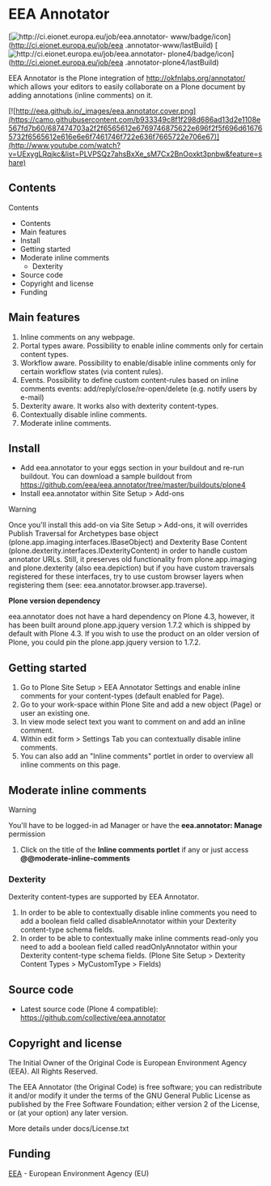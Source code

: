 #  EEA Annotator

[![http://ci.eionet.europa.eu/job/eea.annotator-
www/badge/icon](https://camo.githubusercontent.com/01195f7e232850b54c266277f3ff7f334549b8e8/687474703a2f2f63692e65696f6e65742e6575726f70612e65752f6a6f622f6565612e616e6e6f7461746f722d7777772f62616467652f69636f6e)](http://ci.eionet.europa.eu/job/eea
.annotator-www/lastBuild) [![http://ci.eionet.europa.eu/job/eea.annotator-
plone4/badge/icon](https://camo.githubusercontent.com/42a487ed303e8c93a0a967537c49efe0439f4f28/687474703a2f2f63692e65696f6e65742e6575726f70612e65752f6a6f622f6565612e616e6e6f7461746f722d706c6f6e65342f62616467652f69636f6e)](http://ci.eionet.europa.eu/job/eea
.annotator-plone4/lastBuild)

EEA Annotator is the Plone integration of <http://okfnlabs.org/annotator/>
which allows your editors to easily collaborate on a Plone document by adding
annotations (inline comments) on it.

[![http://eea.github.io/_images/eea.annotator.cover.png](https://camo.githubusercontent.com/b933349c8f1f298d686ad13d2e1108e567fd7b60/687474703a2f2f6565612e6769746875622e696f2f5f696d616765732f6565612e616e6e6f7461746f722e636f7665722e706e67)](http://www.youtube.com/watch?v=UExygLRqjkc&list=PLVPSQz7ahsBxXe_sM7Cx2BnOoxkt3pnbw&feature=share)

##  Contents

Contents

  * Contents
  * Main features
  * Install
  * Getting started
  * Moderate inline comments
    * Dexterity
  * Source code
  * Copyright and license
  * Funding

##  Main features

  1. Inline comments on any webpage.
  2. Portal types aware. Possibility to enable inline comments only for certain content types.
  3. Workflow aware. Possibility to enable/disable inline comments only for certain workflow states (via content rules).
  4. Events. Possibility to define custom content-rules based on inline comments events: add/reply/close/re-open/delete (e.g. notify users by e-mail)
  5. Dexterity aware. It works also with dexterity content-types.
  6. Contextually disable inline comments.
  7. Moderate inline comments.

##  Install

  * Add eea.annotator to your eggs section in your buildout and re-run buildout. You can download a sample buildout from <https://github.com/eea/eea.annotator/tree/master/buildouts/plone4>
  * Install eea.annotator within Site Setup &gt; Add-ons

Warning

Once you'll install this add-on via Site Setup &gt; Add-ons, it will overrides
Publish Traversal for Archetypes base object
(plone.app.imaging.interfaces.IBaseObject) and Dexterity Base Content
(plone.dexterity.interfaces.IDexterityContent) in order to handle custom
annotator URLs. Still, it preserves old functionality from plone.app.imaging
and plone.dexterity (also eea.depiction) but if you have custom traversals
registered for these interfaces, try to use custom browser layers when
registering them (see: eea.annotator.browser.app.traverse).

**Plone version dependency**

eea.annotator does not have a hard dependency on Plone 4.3, however, it has
been built around plone.app.jquery version 1.7.2 which is shipped by default
with Plone 4.3. If you wish to use the product on an older version of Plone,
you could pin the plone.app.jquery version to 1.7.2.

##  Getting started

  1. Go to Plone Site Setup &gt; EEA Annotator Settings and enable inline comments for your content-types (default enabled for Page).
  2. Go to your work-space within Plone Site and add a new object (Page) or user an existing one.
  3. In view mode select text you want to comment on and add an inline comment.
  4. Within edit form &gt; Settings Tab you can contextually disable inline comments.
  5. You can also add an "Inline comments" portlet in order to overview all inline comments on this page.

##  Moderate inline comments

Warning

You'll have to be logged-in ad Manager or have the **eea.annotator: Manage**
permission

  1. Click on the title of the **Inline comments portlet** if any or just access **@@moderate-inline-comments**

###  Dexterity

Dexterity content-types are supported by EEA Annotator.

  1. In order to be able to contextually disable inline comments you need to add a boolean field called disableAnnotator within your Dexterity content-type schema fields.
  2. In order to be able to contextually make inline comments read-only you need to add a boolean field called readOnlyAnnotator within your Dexterity content-type schema fields. (Plone Site Setup &gt; Dexterity Content Types &gt; MyCustomType &gt; Fields)

##  Source code

  * Latest source code (Plone 4 compatible): <https://github.com/collective/eea.annotator>

##  Copyright and license

The Initial Owner of the Original Code is European Environment Agency (EEA).
All Rights Reserved.

The EEA Annotator (the Original Code) is free software; you can redistribute
it and/or modify it under the terms of the GNU General Public License as
published by the Free Software Foundation; either version 2 of the License, or
(at your option) any later version.

More details under docs/License.txt

##  Funding

[EEA](http://www.eea.europa.eu/) \- European Environment Agency (EU)

